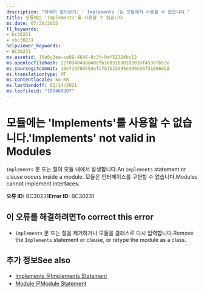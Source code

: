 ```yaml
---
description: "자세히 알아보기: ' Implements '는 모듈에서 사용할 수 없습니다."
title: 모듈에는 'Implements'를 사용할 수 없습니다.
ms.date: 07/20/2015
f1_keywords:
- bc30231
- vbc30231
helpviewer_keywords:
- BC30231
ms.assetid: 16e6c3ea-ce89-4646-8c3f-0ef51324bc13
ms.openlocfilehash: 22f09404a8d40efb1603103010203bf4538fb53e
ms.sourcegitcommit: 10e719780594efc781b15295e499c66f316068b8
ms.translationtype: MT
ms.contentlocale: ko-KR
ms.lasthandoff: 02/14/2021
ms.locfileid: "100469307"
---
```

# <a name="implements-not-valid-in-modules"></a><span data-ttu-id="65101-103">모듈에는 'Implements'를 사용할 수 없습니다.</span><span class="sxs-lookup"><span data-stu-id="65101-103">'Implements' not valid in Modules</span></span>

<span data-ttu-id="65101-104">`Implements` 문 또는 절이 모듈 내에서 발생합니다.</span><span class="sxs-lookup"><span data-stu-id="65101-104">An `Implements` statement or clause occurs inside a module.</span></span> <span data-ttu-id="65101-105">모듈은 인터페이스를 구현할 수 없습니다.</span><span class="sxs-lookup"><span data-stu-id="65101-105">Modules cannot implement interfaces.</span></span>  
  
 <span data-ttu-id="65101-106">**오류 ID:** BC30231</span><span class="sxs-lookup"><span data-stu-id="65101-106">**Error ID:** BC30231</span></span>  
  
## <a name="to-correct-this-error"></a><span data-ttu-id="65101-107">이 오류를 해결하려면</span><span class="sxs-lookup"><span data-stu-id="65101-107">To correct this error</span></span>  
  
- <span data-ttu-id="65101-108">`Implements` 문 또는 절을 제거하거나 모듈을 클래스로 다시 입력합니다.</span><span class="sxs-lookup"><span data-stu-id="65101-108">Remove the `Implements` statement or clause, or retype the module as a class.</span></span>  
  
## <a name="see-also"></a><span data-ttu-id="65101-109">추가 정보</span><span class="sxs-lookup"><span data-stu-id="65101-109">See also</span></span>

- [<span data-ttu-id="65101-110">Implements 문</span><span class="sxs-lookup"><span data-stu-id="65101-110">Implements Statement</span></span>](../language-reference/statements/implements-statement.md)
- [<span data-ttu-id="65101-111">Module 문</span><span class="sxs-lookup"><span data-stu-id="65101-111">Module Statement</span></span>](../language-reference/statements/module-statement.md)
